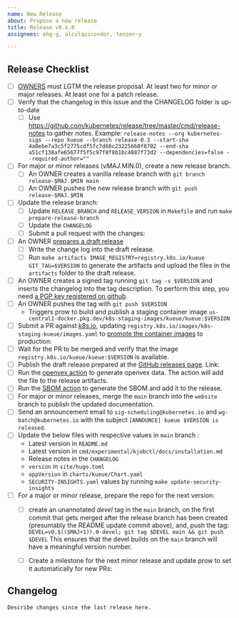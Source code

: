 ```yaml
---
name: New Release
about: Propose a new release
title: Release v0.x.0
assignees: ahg-g, alculquicondor, tenzen-y

---
```


## Release Checklist
<!--
Please do not remove items from the checklist
-->
- [ ] [OWNERS](https://github.com/kubernetes-sigs/kueue/blob/main/OWNERS) must LGTM the release proposal.
  At least two for minor or major releases. At least one for a patch release.
- [ ] Verify that the changelog in this issue and the CHANGELOG folder is up-to-date
  - [ ] Use https://github.com/kubernetes/release/tree/master/cmd/release-notes to gather notes.
    Example: `release-notes --org kubernetes-sigs --repo kueue --branch release-0.3 --start-sha 4a0ebe7a3c5f2775cdf5fc7d60c23225660f8702 --end-sha a51cf138afe65677f5f5c97f8f8b1bc4887f73d2 --dependencies=false --required-author=""`
- [ ] For major or minor releases (v$MAJ.$MIN.0), create a new release branch.
  - [ ] An OWNER creates a vanilla release branch with
        `git branch release-$MAJ.$MIN main`
  - [ ] An OWNER pushes the new release branch with
        `git push release-$MAJ.$MIN`
- [ ] Update the release branch:
  - [ ] Update `RELEASE_BRANCH` and `RELEASE_VERSION` in `Makefile` and run `make prepare-release-branch`
  - [ ] Update the `CHANGELOG`
  - [ ] Submit a pull request with the changes: <!-- example #211 #214 -->
- [ ] An OWNER [prepares a draft release](https://github.com/kubernetes-sigs/kueue/releases)
  - [ ] Write the change log into the draft release.
  - [ ] Run
      `make artifacts IMAGE_REGISTRY=registry.k8s.io/kueue GIT_TAG=$VERSION`
      to generate the artifacts and upload the files in the `artifacts` folder
      to the draft release.
- [ ] An OWNER creates a signed tag running
     `git tag -s $VERSION`
      and inserts the changelog into the tag description.
      To perform this step, you need [a PGP key registered on github](https://docs.github.com/en/authentication/managing-commit-signature-verification/checking-for-existing-gpg-keys).
- [ ] An OWNER pushes the tag with
      `git push $VERSION`
  - Triggers prow to build and publish a staging container image
      `us-central1-docker.pkg.dev/k8s-staging-images/kueue/kueue:$VERSION`
- [ ] Submit a PR against [k8s.io](https://github.com/kubernetes/k8s.io),
      updating `registry.k8s.io/images/k8s-staging-kueue/images.yaml` to
      [promote the container images](https://github.com/kubernetes/k8s.io/tree/main/k8s.gcr.io#image-promoter)
      to production: <!-- example kubernetes/k8s.io#3612-->
- [ ] Wait for the PR to be merged and verify that the image `registry.k8s.io/kueue/kueue:$VERSION` is available.
- [ ] Publish the draft release prepared at the [GitHub releases page](https://github.com/kubernetes-sigs/kueue/releases).
      Link: <!-- example https://github.com/kubernetes-sigs/kueue/releases/tag/v0.1.0 -->
- [ ] Run the [openvex action](https://github.com/kubernetes-sigs/kueue/actions/workflows/openvex.yaml) to generate openvex data. The action will add the file to the release artifacts.
- [ ] Run the [SBOM action](https://github.com/kubernetes-sigs/kueue/actions/workflows/sbom.yaml) to generate the SBOM and add it to the release.
- [ ] For major or minor releases, merge the `main` branch into the `website` branch to publish the updated documentation.
- [ ] Send an announcement email to `sig-scheduling@kubernetes.io` and `wg-batch@kubernetes.io` with the subject `[ANNOUNCE] kueue $VERSION is released`.   <!--Link: example https://groups.google.com/a/kubernetes.io/g/wg-batch/c/-gZOrSnwDV4 -->
- [ ] Update the below files with respective values in `main` branch :
  - Latest version in `README.md`
  - Latest version in `cmd/experimental/kjobctl/docs/installation.md`
  - Release notes in the `CHANGELOG`
  - `version` in `site/hugo.toml`
  - `appVersion` in `charts/kueue/Chart.yaml`
  - `SECURITY-INSIGHTS.yaml` values by running `make update-security-insights`
- [ ] For a major or minor release, prepare the repo for the next version:
  - [ ] create an unannotated _devel_ tag in the
        `main` branch, on the first commit that gets merged after the release
         branch has been created (presumably the README update commit above), and, push the tag:
        `DEVEL=v0.$(($MAJ+1)).0-devel; git tag $DEVEL main && git push $DEVEL`
        This ensures that the devel builds on the `main` branch will have a meaningful version number.
  - [ ] Create a milestone for the next minor release and update prow to set it automatically for new PRs:
        <!-- example https://github.com/kubernetes/test-infra/pull/30222 -->


## Changelog

```markdown
Describe changes since the last release here.
```
